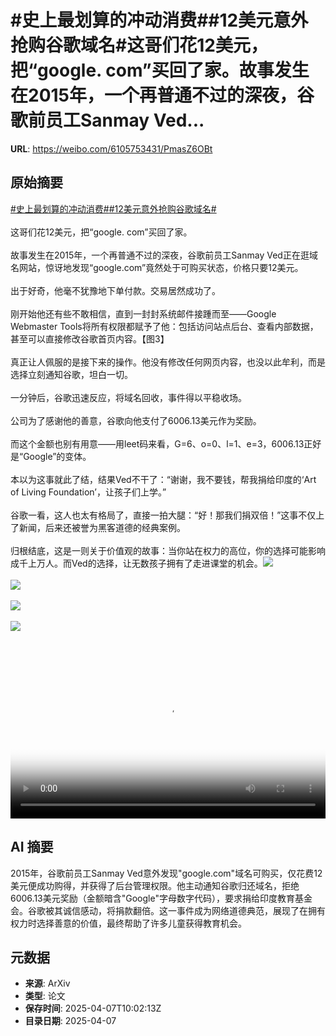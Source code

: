 # #史上最划算的冲动消费##12美元意外抢购谷歌域名#这哥们花12美元，把“google. com”买回了家。故事发生在2015年，一个再普通不过的深夜，谷歌前员工Sanmay Ved...

**URL**: https://weibo.com/6105753431/PmasZ6OBt

## 原始摘要

<a href="https://m.weibo.cn/search?containerid=231522type%3D1%26t%3D10%26q%3D%23%E5%8F%B2%E4%B8%8A%E6%9C%80%E5%88%92%E7%AE%97%E7%9A%84%E5%86%B2%E5%8A%A8%E6%B6%88%E8%B4%B9%23&amp;extparam=%23%E5%8F%B2%E4%B8%8A%E6%9C%80%E5%88%92%E7%AE%97%E7%9A%84%E5%86%B2%E5%8A%A8%E6%B6%88%E8%B4%B9%23" data-hide=""><span class="surl-text">#史上最划算的冲动消费#</span></a><a href="https://m.weibo.cn/search?containerid=231522type%3D1%26t%3D10%26q%3D%2312%E7%BE%8E%E5%85%83%E6%84%8F%E5%A4%96%E6%8A%A2%E8%B4%AD%E8%B0%B7%E6%AD%8C%E5%9F%9F%E5%90%8D%23&amp;extparam=%2312%E7%BE%8E%E5%85%83%E6%84%8F%E5%A4%96%E6%8A%A2%E8%B4%AD%E8%B0%B7%E6%AD%8C%E5%9F%9F%E5%90%8D%23" data-hide=""><span class="surl-text">#12美元意外抢购谷歌域名#</span></a><br><br>这哥们花12美元，把“google. com”买回了家。<br><br>故事发生在2015年，一个再普通不过的深夜，谷歌前员工Sanmay Ved正在逛域名网站，惊讶地发现“google.com”竟然处于可购买状态，价格只要12美元。<br><br>出于好奇，他毫不犹豫地下单付款。交易居然成功了。<br><br>刚开始他还有些不敢相信，直到一封封系统邮件接踵而至——Google Webmaster Tools将所有权限都赋予了他：包括访问站点后台、查看内部数据，甚至可以直接修改谷歌首页内容。【图3】<br><br>真正让人佩服的是接下来的操作。他没有修改任何网页内容，也没以此牟利，而是选择立刻通知谷歌，坦白一切。<br><br>一分钟后，谷歌迅速反应，将域名回收，事件得以平稳收场。<br><br>公司为了感谢他的善意，谷歌向他支付了6006.13美元作为奖励。<br><br>而这个金额也别有用意——用leet码来看，G=6、o=0、l=1、e=3，6006.13正好是“Google”的变体。<br><br>本以为这事就此了结，结果Ved不干了：“谢谢，我不要钱，帮我捐给印度的‘Art of Living Foundation’，让孩子们上学。”<br><br>谷歌一看，这人也太有格局了，直接一拍大腿：“好！那我们捐双倍！”这事不仅上了新闻，后来还被誉为黑客道德的经典案例。<br><br>归根结底，这是一则关于价值观的故事：当你站在权力的高位，你的选择可能影响成千上万人。而Ved的选择，让无数孩子拥有了走进课堂的机会。<img style="" src="https://tvax4.sinaimg.cn/large/006Fd7o3ly1i08bye7rurj30zk0k075p.jpg" referrerpolicy="no-referrer"><br><br><img style="" src="https://tvax1.sinaimg.cn/large/006Fd7o3gy1i08bxz63k4j30xc0k1k8o.jpg" referrerpolicy="no-referrer"><br><br><img style="" src="https://tvax1.sinaimg.cn/large/006Fd7o3gy1i08bxzc4kfj30iw08xn0b.jpg" referrerpolicy="no-referrer"><br><br><img style="" src="https://tvax2.sinaimg.cn/large/006Fd7o3gy1i08by0vqtcj30iw0clwh1.jpg" referrerpolicy="no-referrer"><br><br><br clear="both"><div style="clear: both"></div><video controls="controls" poster="https://tvax2.sinaimg.cn/orj480/006Fd7o3ly1i08bydejerj30zk0k075p.jpg" style="width: 100%"><source src="https://f.video.weibocdn.com/o0/14S5ZJ3rlx08nhR5jSFG01041200n2Aw0E010.mp4?label=mp4_720p&amp;template=1280x720.25.0&amp;ori=0&amp;ps=1CwnkDw1GXwCQx&amp;Expires=1744023671&amp;ssig=067RT2TeO%2B&amp;KID=unistore,video"><source src="https://f.video.weibocdn.com/o0/BBNBK7HLlx08nhR2Rm4E01041200bYeJ0E010.mp4?label=mp4_hd&amp;template=852x480.25.0&amp;ori=0&amp;ps=1CwnkDw1GXwCQx&amp;Expires=1744023671&amp;ssig=UEvHu7Nt7M&amp;KID=unistore,video"><source src="https://f.video.weibocdn.com/o0/ukUBnMbtlx08nhR220qY010412007Npl0E010.mp4?label=mp4_ld&amp;template=640x360.25.0&amp;ori=0&amp;ps=1CwnkDw1GXwCQx&amp;Expires=1744023671&amp;ssig=kdOGmssr3u&amp;KID=unistore,video"><p>视频无法显示，请前往<a href="https://video.weibo.com/show?fid=1034%3A5152834149351481" target="_blank" rel="noopener noreferrer">微博视频</a>观看。</p></video>

## AI 摘要

2015年，谷歌前员工Sanmay Ved意外发现"google.com"域名可购买，仅花费12美元便成功购得，并获得了后台管理权限。他主动通知谷歌归还域名，拒绝6006.13美元奖励（金额暗含"Google"字母数字代码），要求捐给印度教育基金会。谷歌被其诚信感动，将捐款翻倍。这一事件成为网络道德典范，展现了在拥有权力时选择善意的价值，最终帮助了许多儿童获得教育机会。

## 元数据

- **来源**: ArXiv
- **类型**: 论文
- **保存时间**: 2025-04-07T10:02:13Z
- **目录日期**: 2025-04-07
